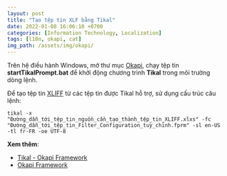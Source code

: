 ```yaml
---
layout: post
title: "Tạo tệp tin XLF bằng Tikal"
date: 2022-01-08 16:06:10 +0700
categories: [Information Technology, Localization]
tags: [l10n, okapi, cat]
img_path: /assets/img/okapi/
---
```


Trên hệ điều hành Windows, mở thư mục [Okapi](https://vegetaz.github.io/posts/Okapi-Framework/), chạy tệp tin **startTikalPrompt.bat** để khởi động chương trình **Tikal** trong môi trường dòng lệnh.

Để tạo tệp tin [XLIFF](https://vegetaz.github.io/tags/okapi/) từ các tệp tin được Tikal hỗ trợ, sử dụng cấu trúc câu lệnh:
```shell
tikal -x "Đường_dẫn_tới_tệp_tin_nguồn_cần_tạo_thành_tệp_tin_XLIFF.xlxs" -fc "Đường_dẫn_tới_tệp_tin_Filter_Configuration_tuỳ_chỉnh.fprm" -sl en-US -tl fr-FR -oe UTF-8
```

**Xem thêm**:
- [Tikal - Okapi Framework](https://okapiframework.org/wiki/index.php?title=Tikal)
- [Okapi Framework](https://vegetaz.github.io/posts/Okapi-Framework/)
